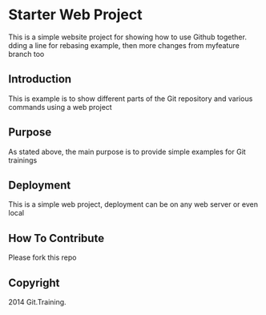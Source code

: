 # Starter Web Project

This is a simple website project for showing how to use Github together.
dding a line for rebasing example, then more changes from myfeature branch too
## Introduction

This is example is to show different parts of the Git repository and various commands using a web project
## Purpose

As stated above, the main purpose is to provide simple examples for Git trainings

## Deployment

This is a simple web project, deployment can be on any web server or even local

## How To Contribute

Please fork this repo

## Copyright

2014 Git.Training.
